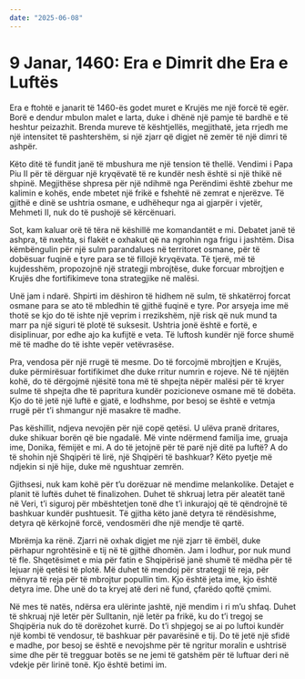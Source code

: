 ```yaml
---
date: "2025-06-08"
---
```


# 9 Janar, 1460: Era e Dimrit dhe Era e Luftës

Era e ftohtë e janarit të 1460-ës godet muret e Krujës me një forcë të egër.  Borë e dendur mbulon malet e larta, duke i dhënë një pamje të bardhë e të heshtur peizazhit. Brenda mureve të kështjellës, megjithatë, jeta rrjedh me një intensitet të pashtershëm, si një zjarr që digjet në zemër të një dimri të ashpër.  

Këto ditë të fundit janë të mbushura me një tension të thellë.  Vendimi i Papa Piu II për të dërguar një kryqëvatë të re kundër nesh është si një thikë në shpinë.  Megjithëse shpresa për një ndihmë nga Perëndimi është zbehur me kalimin e kohës, ende mbetet një frikë e fshehtë në zemrat e njerëzve.  Të gjithë e dinë se ushtria osmane, e udhëhequr nga ai gjarpër i vjetër, Mehmeti II, nuk do të pushojë së kërcënuari.

Sot, kam kaluar orë të tëra në këshillë me komandantët e mi.  Debatet janë të ashpra, të nxehta, si flakët e oxhakut që na ngrohin nga frigu i jashtëm.  Disa këmbëngulin për një sulm parandalues në territoret osmane, për të dobësuar fuqinë e tyre para se të fillojë kryqëvata.  Të tjerë, më të kujdesshëm, propozojnë një strategji mbrojtëse, duke forcuar mbrojtjen e Krujës dhe fortifikimeve tona strategjike në malësi.

Unë jam i ndarë.  Shpirti im dëshiron të hidhem në sulm, të shkatërroj forcat osmane para se ato të mbledhin të gjithë fuqinë e tyre.  Por arsyeja ime më thotë se kjo do të ishte një veprim i rrezikshëm, një risk që nuk mund ta marr pa një siguri të plotë të suksesit.  Ushtria jonë është e fortë, e disiplinuar, por edhe ajo ka kufijtë e veta.  Të luftosh kundër një force shumë më të madhe do të ishte vepër vetëvrasëse.

Pra, vendosa për një rrugë të mesme.  Do të forcojmë mbrojtjen e Krujës, duke përmirësuar fortifikimet dhe duke rritur numrin e rojeve.  Në të njëjtën kohë, do të dërgojmë njësitë tona më të shpejta nëpër malësi për të kryer sulme të shpejta dhe të papritura kundër pozicioneve osmane më të dobëta.  Kjo do të jetë një luftë e gjatë, e lodhshme, por besoj se është e vetmja rrugë për t’i shmangur një masakre të madhe.

Pas këshillit, ndjeva nevojën për një copë qetësi.  U ulëva pranë dritares, duke shikuar borën që bie ngadalë.  Më vinte ndërmend familja ime, gruaja ime, Donika, fëmijët e mi.  A do të jetojnë për të parë një ditë pa luftë? A do të shohin një Shqipëri të lirë, një Shqipëri të bashkuar?  Këto pyetje më ndjekin si një hije, duke më ngushtuar zemrën.

Gjithsesi, nuk kam kohë për t’u dorëzuar në mendime melankolike.  Detajet e planit të luftës duhet të finalizohen.  Duhet të shkruaj letra për aleatët tanë në Veri, t’i siguroj për mbështetjen tonë dhe t’i inkurajoj që të qëndrojnë të bashkuar kundër pushtuesit.  Të gjitha këto janë detyra të rëndësishme, detyra që kërkojnë forcë, vendosmëri dhe një mendje të qartë.

Mbrëmja ka rënë.  Zjarri në oxhak digjet me një zjarr të ëmbël, duke përhapur ngrohtësinë e tij në të gjithë dhomën.  Jam i lodhur, por nuk mund të fle.  Shqetësimet e mia për fatin e Shqipërisë janë shumë të mëdha për të lejuar një qetësi të plotë.  Më duhet të mendoj për strategji të reja, për mënyra të reja për të mbrojtur popullin tim.  Kjo është jeta ime, kjo është detyra ime.  Dhe unë do ta kryej atë deri në fund, çfarëdo qoftë çmimi.

Në mes të natës, ndërsa era ulërinte jashtë, një mendim i ri m’u shfaq.  Duhet të shkruaj një letër për Sulltanin, një letër pa frikë, ku do t’i tregoj se Shqipëria nuk do të dorëzohet kurrë. Do t’i shpjegoj se ai po luftoi kundër një kombi të vendosur, të bashkuar për pavarësinë e tij. Do të jetë një sfidë e madhe, por besoj se është e nevojshme për të ngritur moralin e ushtrisë sime dhe për të tregguar botës se ne jemi të gatshëm për të luftuar deri në vdekje për lirinë tonë.  Kjo është betimi im.
